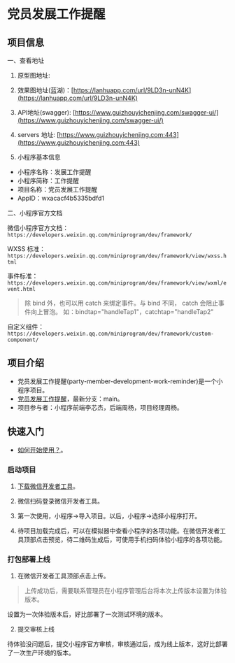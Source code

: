 # 党员发展工作提醒

## 项目信息

一、查看地址

1. 原型图地址:

2. 效果图地址(蓝湖)：[https://lanhuapp.com/url/9LD3n-unN4K](https://lanhuapp.com/url/9LD3n-unN4K)

3. API地址(swagger): [https://www.guizhouyichenjing.com/swagger-ui/](https://www.guizhouyichenjing.com/swagger-ui/)

4. servers 地址: [https://www.guizhouyichenjing.com:443](https://www.guizhouyichenjing.com:443)

5. 小程序基本信息

- 小程序名称：发展工作提醒
- 小程序简称：工作提醒
- 项目名称：党员发展工作提醒
- AppID：wxacacf4b5335bdfd1

二、小程序官方文档

微信小程序官方文档：`https://developers.weixin.qq.com/miniprogram/dev/framework/`

WXSS 标准：`https://developers.weixin.qq.com/miniprogram/dev/framework/view/wxss.html`

事件标准：`https://developers.weixin.qq.com/miniprogram/dev/framework/view/wxml/event.html`

> 除 bind 外，也可以用 catch 来绑定事件。与 bind 不同， catch 会阻止事件向上冒泡。
> 如：bindtap="handleTap1"，catchtap="handleTap2"

自定义组件：`https://developers.weixin.qq.com/miniprogram/dev/framework/custom-component/`

## 项目介绍

- 党员发展工作提醒(party-member-development-work-reminder)是一个小程序项目。
- [党员发展工作提醒](https://github.com/xinjie-just/party-member-development-work-reminder)，最新分支：main。
- 项目参与者：小程序前端李芯杰，后端周杨，项目经理周杨。

## 快速入门

- [如何开始使用？](https://developers.weixin.qq.com/miniprogram/dev/framework/)。

### 启动项目

1. [下载微信开发者工具](https://developers.weixin.qq.com/miniprogram/dev/devtools/stable.html)。

2. 微信扫码登录微信开发者工具。

3. 第一次使用，小程序->导入项目。以后，小程序->选择小程序打开。

4. 待项目加载完成后，可以在模拟器中查看小程序的各项功能。在微信开发者工具顶部点击预览，待二维码生成后，可使用手机扫码体验小程序的各项功能。

### 打包部署上线

1. 在微信开发者工具顶部点击上传。

> 上传成功后，需要联系管理员在小程序管理后台将本次上传版本设置为体验版本。

设置为一次体验版本后，好比部署了一次测试环境的版本。

2. 提交审核上线

待体验没问题后，提交小程序官方审核，审核通过后，成为线上版本，这好比部署了一次生产环境的版本。
